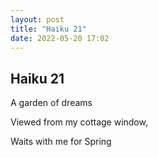 ```yaml
---
layout: post
title: "Haiku 21"
date: 2022-05-20 17:02
---
```

Haiku 21
-
A garden of dreams

Viewed from my cottage window,

Waits with me for Spring
